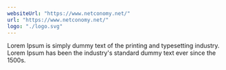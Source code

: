 ```yaml
---
websiteUrl: "https://www.netconomy.net/"
url: "https://www.netconomy.net/"
logo: "./logo.svg"
---
```


Lorem Ipsum is simply dummy text of the printing and typesetting industry. Lorem Ipsum has been the industry's standard dummy text ever since the 1500s.
